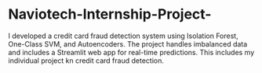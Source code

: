 # Naviotech-Internship-Project-
I developed a credit card fraud detection system using Isolation Forest, One-Class SVM, and Autoencoders. The project handles imbalanced data and includes a Streamlit web app for real-time predictions.
This includes my individual project kn credit card fraud detection.
